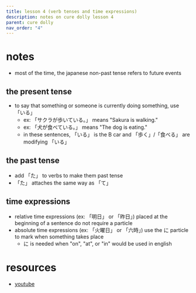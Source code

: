 ```yaml
---
title: lesson 4 (verb tenses and time expressions)
description: notes on cure dolly lesson 4
parent: cure dolly
nav_order: "4"
---
```

# notes
- most of the time, the japanese non-past tense refers to future events
## the present tense
- to say that something or someone is currently doing something, use 「いる」
	- ex: 「サクラが歩いている。」 means "Sakura is walking."
	- ex: 「犬が食べている。」 means "The dog is eating."
	- in these sentences, 「いる」 is the B car and 「歩く」/「食べる」 are modifying 「いる」
## the past tense
- add 「た」 to verbs to make them past tense
- 「た」 attaches the same way as 「て」
## time expressions
- relative time expressions (ex: 「明日」 or 「昨日」) placed at the beginning of a sentence do not require a particle
- absolute time expressions (ex: 「火曜日」 or 「六時」) use the に particle to mark when something takes place
	- に is needed when "on", "at", or "in" would be used in english
# resources
- [youtube](https://www.youtube.com/watch?v=lU5rmrAORDY)